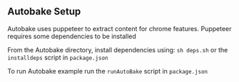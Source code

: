 ## Autobake Setup 

Autobake uses puppeteer to extract content for chrome features. Puppeteer requires some dependencies to be installed

From the Autobake directory, install dependencies using:
`sh deps.sh` or the `installdeps` script in `package.json`

To run Autobake example run the `runAutoBake` script in `package.json`